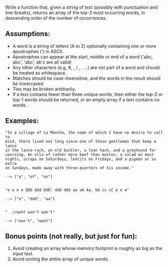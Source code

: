 Write a function that, given a string of text (possibly with punctuation and line-breaks), returns an array of the top-3 most occurring words, in descending order of the number of occurrences.

## Assumptions:
- A word is a string of letters (A to Z) optionally containing one or more apostrophes (') in ASCII.
- Apostrophes can appear at the start, middle or end of a word ('abc, abc', 'abc', ab'c are all valid)
- Any other characters (e.g. #, \, / , . ...) are not part of a word and should be treated as whitespace.
- Matches should be case-insensitive, and the words in the result should be lowercased.
- Ties may be broken arbitrarily.
- If a text contains fewer than three unique words, then either the top-2 or top-1 words should be returned, or an empty array if a text contains no words.
  
## Examples:
```
"In a village of La Mancha, the name of which I have no desire to call to
mind, there lived not long since one of those gentlemen that keep a lance
in the lance-rack, an old buckler, a lean hack, and a greyhound for
coursing. An olla of rather more beef than mutton, a salad on most
nights, scraps on Saturdays, lentils on Fridays, and a pigeon or so extra
on Sundays, made away with three-quarters of his income."

--> ["a", "of", "on"]


"e e e e DDD ddd DdD: ddd ddd aa aA Aa, bb cc cC e e e"

--> ["e", "ddd", "aa"]


"  //wont won't won't"

--> ["won't", "wont"]
```

## Bonus points (not really, but just for fun):
1. Avoid creating an array whose memory footprint is roughly as big as the input text.
2. Avoid sorting the entire array of unique words.
